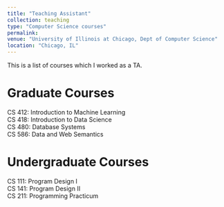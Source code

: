 ```yaml
---
title: "Teaching Assistant"
collection: teaching
type: "Computer Science courses"
permalink: 
venue: "University of Illinois at Chicago, Dept of Computer Science"
location: "Chicago, IL"
---
```


This is a list of courses which I worked as a TA.

Graduate Courses
======
CS 412: Introduction to Machine Learning  
CS 418: Introduction to Data Science  
CS 480: Database Systems  
CS 586: Data and Web Semantics

Undergraduate Courses
======
CS 111: Program Design I  
CS 141: Program Design II  
CS 211: Programming Practicum
